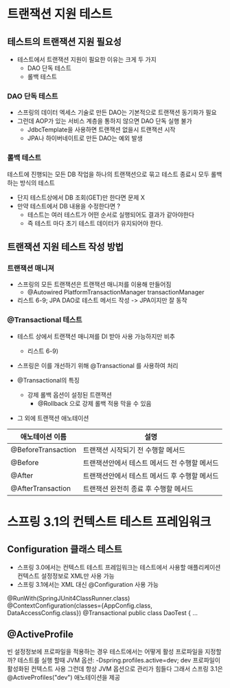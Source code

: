 
# 트랜잭션 지원 테스트

## 테스트의 트랜잭션 지원 필요성

*  테스트에서 트랜잭션 지원이 필요한 이유는 크게 두 가지
	* DAO 단독 테스트
	* 롤백 테스트

### DAO 단독 테스트
* 스프링의 데이터 엑세스 기술로 만든 DAO는 기본적으로 트랜잭션 동기화가 필요
*  그런데 AOP가 있는 서비스 계층을 통하지 않으면 DAO 단독 실행 불가
	* JdbcTemplate을 사용하면 트랜잭션 없을시 트랜잭션 시작
	* JPA나 하이버네이트로 만든 DAO는 예외 발생

### 롤백 테스트	

테스트에 진행되는 모든 DB 작업을 하나의 트랜잭션으로 묶고 테스트 종료시 모두 롤백하는 방식의 테스트

* 단지 테스트상에서 DB 조회(GET)만 한다면 문제 X
* 만약 테스트에서 DB 내용을 수정한다면 ?
	* 테스트는 여러 테스트가 어떤 순서로 실행되어도 결과가 같아야한다
	* 즉 테스트 마다 초기 테스트 데이터가 유지되어야 한다.

 ## 트랜잭션 지원 테스트 작성 방법
  
### 트랜잭션 매니져
* 스프링의 모든 트랜잭션은 트랜잭션 매니저를 이용해 만들어짐
	* @Autowired PlatformTransactionManager transactionManager
* 리스트 6-9; JPA DAO로 테스트 메서드 작성 -> JPA이지만 잘 동작

### @Transactional 테스트
* 테스트 상에서 트랜잭션 매니져를 DI 받아 사용 가능하지만 비추
	* 리스트 6-9) 
* 스프링은 이를 개선하기 위해 @Transactional 를 사용하여 처리
* @Transactional의 특징
	* 강제 롤백 옵션이 설정된 트랜잭션
		* @Rollback 으로 강제 롤백 적용 막을 수 있음 
 
* 그 외에 트랜잭션 애노테이션

|애노테이션 이름| 설명  |
|--|--|
|@BeforeTransaction| 트랜잭션 시작되기 전 수행할 메서드  |
|@Before| 트랜잭션안에서 테스트 메서드 전 수행할 메서드|
|@After| 트랜잭션안에서 테스트 메서드 후 수행할 메서드 |
|@AfterTransaction| 트랜잭션 완전히 종료 후 수행할 메서드  |  

# 스프링 3.1의 컨텍스트 테스트 프레임워크

## Configuration 클래스 테스트

* 스프링 3.0에서는 컨텍스트 테스트 프레임워크는 테스트에서 사용할 애플리케이션 컨텍스트 설정정보로 XML만 사용 가능
* 스프링 3.1에서는 XML 대신 @Configuration 사용 가능

@RunWith(SpringJUnit4ClassRunner.class)
@ContextConfiguration(classes={AppConfig.class, DataAccessConfig.class})
@Transactional 
public class DaoTest {
	...

## @ActiveProfile
빈 설정정보에 프로파일을 적용하는 경우 테스트에서는 어떻게 활성 프로파일을 지정할까?
테스트를 실행 할때 JVM 옵션: 
-Dspring.profiles.active=dev; dev 프로파일이 활성화된 컨텍스트 사용
그런데 항상 JVM 옵션으로 관리가 힘들다
그래서 스프링 3.1은 @ActiveProfiles("dev") 애노테이션을 제공

